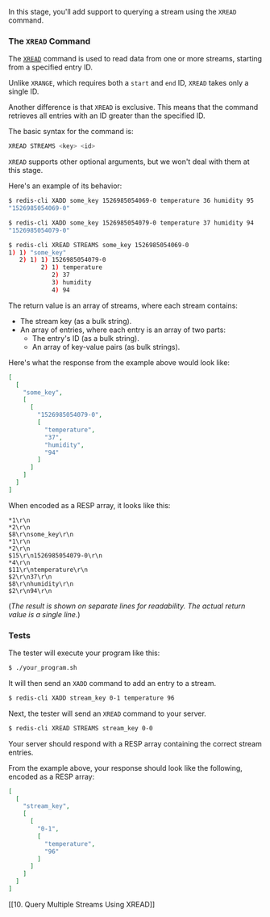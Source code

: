 In this stage, you'll add support to querying a stream using the `XREAD` command.

### The `XREAD` Command

The [`XREAD`](https://redis.io/docs/latest/commands/xread/) command is used to read data from one or more streams, starting from a specified entry ID.

Unlike `XRANGE`, which requires both a `start` and `end` ID, `XREAD` takes only a single ID.

Another difference is that `XREAD` is exclusive. This means that the command retrieves all entries with an ID greater than the specified ID.

The basic syntax for the command is:

```bash
XREAD STREAMS <key> <id>
```

`XREAD` supports other optional arguments, but we won't deal with them at this stage.

Here's an example of its behavior:

```bash
$ redis-cli XADD some_key 1526985054069-0 temperature 36 humidity 95
"1526985054069-0"

$ redis-cli XADD some_key 1526985054079-0 temperature 37 humidity 94
"1526985054079-0"

$ redis-cli XREAD STREAMS some_key 1526985054069-0
1) 1) "some_key"
   2) 1) 1) 1526985054079-0
         2) 1) temperature
            2) 37
            3) humidity
            4) 94
```

The return value is an array of streams, where each stream contains:

- The stream key (as a bulk string).
- An array of entries, where each entry is an array of two parts:
    - The entry's ID (as a bulk string).
    - An array of key-value pairs (as bulk strings).

Here's what the response from the example above would look like:

```json
[
  [
    "some_key",
    [
      [
        "1526985054079-0",
        [
          "temperature",
          "37",
          "humidity",
          "94"
        ]
      ]
    ]
  ]
]
```

When encoded as a RESP array, it looks like this:

```text
*1\r\n
*2\r\n
$8\r\nsome_key\r\n
*1\r\n
*2\r\n
$15\r\n1526985054079-0\r\n
*4\r\n
$11\r\ntemperature\r\n
$2\r\n37\r\n
$8\r\nhumidity\r\n
$2\r\n94\r\n
```

(_The result is shown on separate lines for readability. The actual return value is a single line._)

### Tests

The tester will execute your program like this:

```bash
$ ./your_program.sh
```

It will then send an `XADD` command to add an entry to a stream.

```bash
$ redis-cli XADD stream_key 0-1 temperature 96
```

Next, the tester will send an `XREAD` command to your server.

```bash
$ redis-cli XREAD STREAMS stream_key 0-0
```

Your server should respond with a RESP array containing the correct stream entries.

From the example above, your response should look like the following, encoded as a RESP array:

```json
[
  [
    "stream_key",
    [
      [
        "0-1",
        [
          "temperature",
          "96"
        ]
      ]
    ]
  ]
]
```

[[10. Query Multiple Streams Using XREAD]]